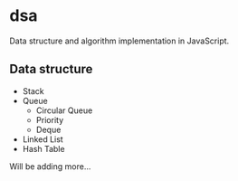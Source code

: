 # dsa

Data structure and algorithm implementation in JavaScript.

## Data structure

- Stack
- Queue
  - Circular Queue
  - Priority
  - Deque
- Linked List
- Hash Table

Will be adding more...
